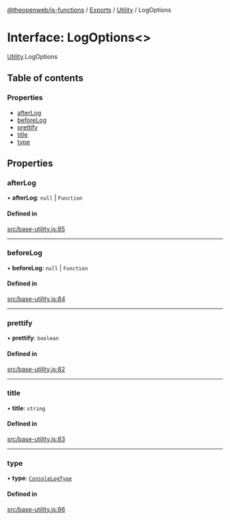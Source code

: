 [@theopenweb/js-functions](../README.md) / [Exports](../modules.md) / [Utility](../modules/Utility.md) / LogOptions

# Interface: LogOptions<\>

[Utility](../modules/Utility.md).LogOptions

## Table of contents

### Properties

- [afterLog](Utility.LogOptions.md#afterlog)
- [beforeLog](Utility.LogOptions.md#beforelog)
- [prettify](Utility.LogOptions.md#prettify)
- [title](Utility.LogOptions.md#title)
- [type](Utility.LogOptions.md#type)

## Properties

### afterLog

• **afterLog**: ``null`` \| `Function`

#### Defined in

[src/base-utility.js:85](https://github.com/theopenwebjp/js-functions/blob/cc8d337/src/base-utility.js#L85)

___

### beforeLog

• **beforeLog**: ``null`` \| `Function`

#### Defined in

[src/base-utility.js:84](https://github.com/theopenwebjp/js-functions/blob/cc8d337/src/base-utility.js#L84)

___

### prettify

• **prettify**: `boolean`

#### Defined in

[src/base-utility.js:82](https://github.com/theopenwebjp/js-functions/blob/cc8d337/src/base-utility.js#L82)

___

### title

• **title**: `string`

#### Defined in

[src/base-utility.js:83](https://github.com/theopenwebjp/js-functions/blob/cc8d337/src/base-utility.js#L83)

___

### type

• **type**: [`ConsoleLogType`](../modules/BaseUtility.md#consolelogtype)

#### Defined in

[src/base-utility.js:86](https://github.com/theopenwebjp/js-functions/blob/cc8d337/src/base-utility.js#L86)
